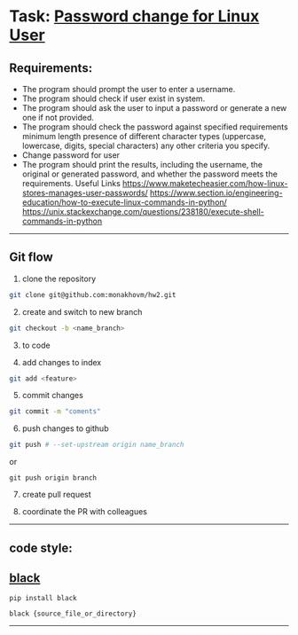 # Task: [Password change for Linux User](https://github.com/devops01ua/python01-hw/blob/main/homeworks/HW2.md)

## Requirements:

- The program should prompt the user to enter a username.
- The program should check if user exist in system.
- The program should ask the user to input a password or generate a new one if not provided.
- The program should check the password against specified requirements
minimum length
presence of different character types (uppercase, lowercase, digits, special characters)
any other criteria you specify.
- Change password for user
- The program should print the results, including the username, the original or generated password, and whether the password meets the requirements.
Useful Links https://www.maketecheasier.com/how-linux-stores-manages-user-passwords/ https://www.section.io/engineering-education/how-to-execute-linux-commands-in-python/ https://unix.stackexchange.com/questions/238180/execute-shell-commands-in-python

---

## Git flow
1. clone the repository
```bash
git clone git@github.com:monakhovm/hw2.git

```
2. create and switch to new branch
```bash
git checkout -b <name_branch>
```
3. to code

4. add changes to index
```bash
git add <feature>
```
5. commit changes
```bash
git commit -m "coments"
```
6. push changes to github
```bash
git push # --set-upstream origin name_branch
```
or
```
git push origin branch
```
7. create pull request

8. coordinate the PR with colleagues

---

## code style:
## [black](https://pypi.org/project/black/)
```
pip install black
```

```
black {source_file_or_directory}
```
---

